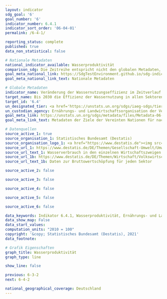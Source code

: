 ```yaml
---
layout: indicator    
sdg_goal: '6'    
goal_number: '6'    
indicator_number: 6.4.1    
indicator_sort_order: '06-04-01'    
permalink: /6-4-1/    

reporting_status: complete    
published: true    
data_non_statistical: false    

# Nationale Metadaten    
national_indicator_available: Wasserproduktivität    
comparison_sdg: Die Zeitreihe entspricht nicht den globalen Metadaten, bietet aber zusätzliche Informationen.    
goal_meta_national_link: https://SdgTestEnvironment.github.io/sdg-indicators/public/MetaDe/6.4.1.pdf    
goal_meta_national_link_text: Nationale Metadaten    

# Globale Metadaten    
indicator_name: Veränderung der Wassernutzungseffizienz im Zeitverlauf    
target_name: Bis 2030 die Effizienz der Wassernutzung in allen Sektoren wesentlich steigern und eine nachhaltige Entnahme und Bereitstellung von Süßwasser gewährleisten, um der Wasserknappheit zu begegnen und die Zahl der unter Wasserknappheit leidenden Menschen erheblich zu verringern    
target_id: '6.4'    
un_designated_tier: <a href='https://unstats.un.org/sdgs/iaeg-sdgs/tier-classification/' title='Klicken Sie hier um weitere Informationen zur UN-Tier-Klassifikation zu erhalten.'  target='_blank'>Tier I</a>    
un_custodian_agency: Ernährungs- und Landwirtschaftsorganisation der Vereinten Nationen (FAO)    
goal_meta_link: https://unstats.un.org/sdgs/metadata/files/Metadata-06-04-01.pdf    
goal_meta_link_text: Metadaten der Ziele der Vereinten Nationen für nachhaltige Entwicklung    

# Datenquellen
source_active_1: true
source_organisation_1: Statistisches Bundesamt (Destatis)
source_organisation_logo_1: <a href="https://www.destatis.de"><img src="https://g205sdgs.github.io/sdg-indicators/public/OrgImgDe/destatis.png" alt="Logo destatis" style="height:60px; width:148px"/></a>
source_url_1: https://www.destatis.de/DE/Themen/Gesellschaft-Umwelt/Umwelt/Materialfluesse-Energiefluesse/_inhalt.html#sprg238692
source_url_text_1: Wasserverbrauch in den einzelnen Wirtschaftszweigen
source_url_1b: https://www.destatis.de/DE/Themen/Wirtschaft/Volkswirtschaftliche-Gesamtrechnungen-Inlandsprodukt/_inhalt.html#sprg233858
source_url_text_1b: Daten zur Bruttowertschöpfung für jeden Sektor

source_active_2: false

source_active_3: false

source_active_4: false

source_active_5: false

source_active_6: false

data_keywords: Indikator 6.4.1, Wasserproduktivität, Ernährungs- und Landwirtschaftsorganisation der Vereinten Nationen (FAO)    
data_show_map: False    
data_start_values:     
computation_units: "2010 = 100"    
copyright: '&copy; Statistisches Bundesamt (Destatis), 2021'    
data_footnote:     

# Grafik Eigenschaften    
graph_title: Wasserproduktivität    
graph_type: line    

show_line: false    

previous: 6-3-2    
next: 6-4-2    

national_geographical_coverage: Deutschland    
---
```


<span></span>
